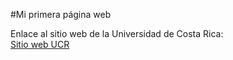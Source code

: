 #Mi primera página web

Enlace al sitio web de la Universidad de Costa Rica:  
[Sitio web UCR](https://www.ucr.ac.cr/)  

##
